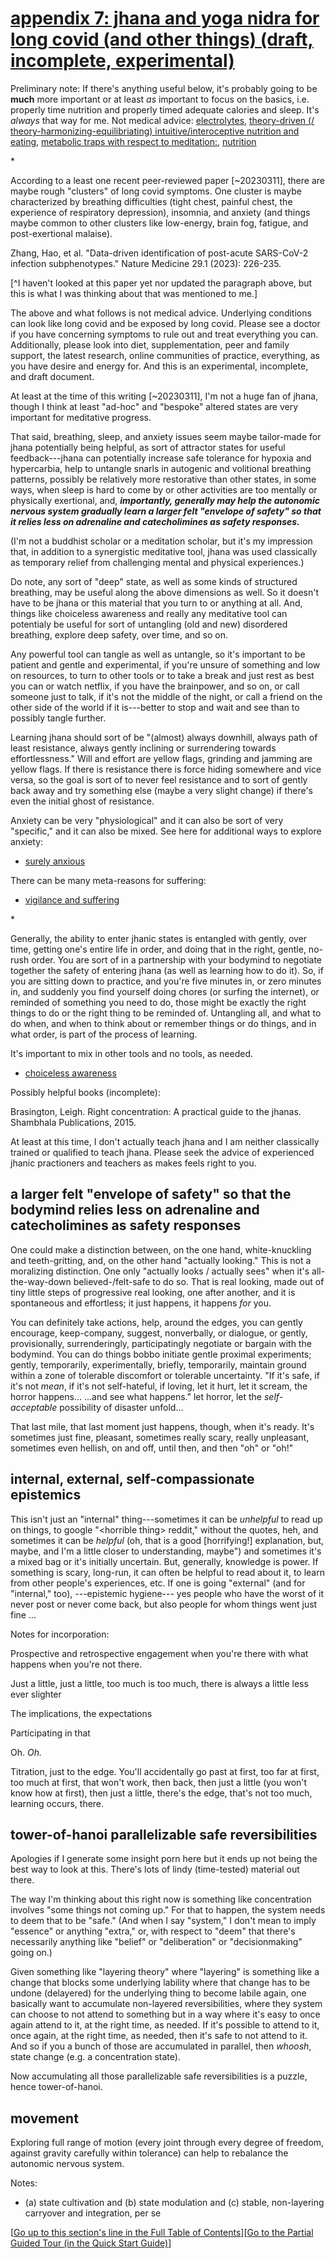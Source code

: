 # <a id="appendix-7-jhana-for-long-covid" href="#appendix-7-jhana-for-long-covid">appendix 7: jhana and yoga nidra for long covid (and other things) (draft, incomplete, experimental)</a>

Preliminary note: If there's anything useful below, it's probably going to be **much** more important or at least *as* important to focus on the basics, i.e. properly time nutrition and properly timed adequate calories and sleep. It's *always* that way for me. Not medical advice: <a href="#electrolytes">electrolytes</a>, <a href="#theory-driven-theory-harmonizing-equilibriating-int">theory-driven (/ theory-harmonizing-equilibriating) intuitive/&#8203;interoceptive nutrition and eating</a>, <a href="#metabolic-traps">metabolic traps with respect to meditation:</a>, <a href="#nutrition">nutrition</a>

\*

According to a least one recent peer-reviewed paper [~20230311], there are maybe rough "clusters" of long covid symptoms. One cluster is maybe characterized by breathing difficulties (tight chest, painful chest, the experience of respiratory depression), insomnia, and anxiety (and things maybe common to other clusters like low-energy, brain fog, fatigue, and post-exertional malaise).

Zhang, Hao, et al. "Data-driven identification of post-acute SARS-CoV-2 infection subphenotypes." Nature Medicine 29.1 (2023): 226-235.

[^I haven't looked at this paper yet nor updated the paragraph above, but this is what I was thinking about that was mentioned to me.]

The above and what follows is not medical advice. Underlying conditions can look like long covid and be exposed by long covid. Please see a doctor if you have concerning symptoms to rule out and treat everything you can. Additionally, please look into diet, supplementation, peer and family support, the latest research, online communities of practice, everything, as you have desire and energy for. And this is an experimental, incomplete, and draft document.

At least at the time of this writing [~20230311], I'm not a huge fan of jhana, though I think at least "ad-hoc" and "bespoke" altered states are very important for meditative progress.

That said, breathing, sleep, and anxiety issues seem maybe tailor-made for jhana potentially being helpful, as sort of attractor states for useful feedback---jhana can potentially increase safe tolerance for hypoxia and hypercarbia, help to untangle snarls in autogenic and volitional breathing patterns, possibly be relatively more restorative than other states, in some ways, when sleep is hard to come by or other activities are too mentally or physically exertional, and, ***importantly, generally may help the autonomic nervous system gradually learn a larger felt "envelope of safety" so that it relies less on adrenaline and catecholimines as safety responses.***

(I'm not a buddhist scholar or a meditation scholar, but it's my impression that, in addition to a synergistic meditative tool, jhana was used classically as temporary relief from challenging mental and physical experiences.)

Do note, any sort of "deep" state, as well as some kinds of structured breathing, may be useful along the above dimensions as well. So it doesn't have to be jhana or this material that you turn to or anything at all. And, things like choiceless awareness and really any meditative tool can potentialy be useful for sort of untangling (old and new) disordered breathing, explore deep safety, over time, and so on.

Any powerful tool can tangle as well as untangle, so it's important to be patient and gentle and experimental, if you're unsure of something and low on resources, to turn to other tools or to take a break and just rest as best you can or watch netflix, if you have the brainpower, and so on, or call someone just to talk, if it's not the middle of the night, or call a friend on the other side of the world if it is---better to stop and wait and see than to possibly tangle further.

Learning jhana should sort of be "(almost) always downhill, always path of least resistance, always gently inclining or surrendering towards effortlessness." Will and effort are yellow flags, grinding and jamming are yellow flags. If there is resistance there is force hiding somewhere and vice versa, so the goal is sort of to never feel resistance and to sort of gently back away and try something else (maybe a very slight change) if there's even the initial ghost of resistance.

Anxiety can be very "physiological" and it can also be sort of very "specific," and it can also be mixed. See here for additional ways to explore anxiety:

* <a href="#surely-anxious">surely anxious</a>

There can be many meta-reasons for suffering:

* <a href="#vigilance-and-suffering">vigilance and suffering</a>

\*

Generally, the ability to enter jhanic states is entangled with gently, over time, getting one's entire life in order, and doing that in the right, gentle, no-rush order. You are sort of in a partnership with your bodymind to negotiate together the safety of entering jhana (as well as learning how to do it). So, if you are sitting down to practice, and you're five minutes in, or zero minutes in, and suddenly you find yourself doing chores (or surfing the internet), or reminded of something you need to do, those might be exactly the right things to do or the right thing to be reminded of. Untangling all, and what to do when, and when to think about or remember things or do things, and in what order, is part of the process of learning.

It's important to mix in other tools and no tools, as needed.

* <a href="#choiceless-awareness">choiceless awareness</a>

Possibly helpful books (incomplete):

Brasington, Leigh. Right concentration: A practical guide to the jhanas. Shambhala Publications, 2015.

At least at this time, I don't actually teach jhana and I am neither classically trained or qualified to teach jhana. Please seek the advice of experienced jhanic practioners and teachers as makes feels right to you.

## a larger felt "envelope of safety" so that the bodymind relies less on adrenaline and catecholimines as safety responses

One could make a distinction between, on the one hand, white-knuckling and teeth-gritting, and, on the other hand "actually looking." This is not a moralizing distinction. One only "actually looks / actually sees" when it's all-the-way-down believed-/&#8203;felt-safe to do so. That is real looking, made out of tiny little steps of progressive real looking, one after another, and it is spontaneous and effortless; it just happens, it happens *for* you.

You can definitely take actions, help, around the edges, you can gently encourage, keep-company, suggest, nonverbally, or dialogue, or gently, provisionally, surrenderingly, participatingly negotiate or bargain with the bodymind. You can do things bobbo initiate gentle proximal experiments; gently, temporarily, experimentally, briefly, temporarily, maintain ground within a zone of tolerable discomfort or tolerable uncertainty. "If it's safe, if it's not *mean*, if it's not self-hateful, if loving, let it hurt, let it scream, the horror happens... ...and see what happens."
let horror, let the *self-acceptable* possibility of disaster unfold...

That last mile, that last moment just happens, though, when it's ready. It's sometimes just fine, pleasant, sometimes really scary, really unpleasant, sometimes even hellish, on and off, until then, and then "oh" or "oh!"

## internal, external, self-compassionate epistemics

This isn't just an "internal" thing---sometimes it can be *unhelpful* to read up on things, to google "\<horrible thing\> reddit," without the quotes, heh, and sometimes it can be *helpful* (oh, that is a good [horrifying!] explanation, but, maybe, and I'm a little closer to understanding, maybe") and sometimes it's a mixed bag or it's initially uncertain. But, generally, knowledge is power. If something is scary, long-run, it can often be helpful to read about it, to learn from other people's experiences, etc. If one is going "external" (and for "internal," too), ---epistemic hygiene--- yes people who have the worst of it never post or never come back, but also people for whom things went just fine ...

Notes for incorporation:

Prospective and retrospective engagement when you're there with what happens when you're not there. 

Just a little, just a little, too much is too much, there is always a little less ever slighter

The implications, the expectations

Participating in that 

Oh. *Oh.*

Titration, just to the edge. You'll accidentally go past at first, too far at first, too much at first, that won't work, then back, then just a little (you won't know how at first), then just a little, there's the edge, that's not too much, learning occurs, there.


## tower-of-hanoi parallelizable safe reversibilities

Apologies if I generate some insight porn here but it ends up not being the best way to look at this. There's lots of lindy (time-tested) material out there.

The way I'm thinking about this right now is something like concentration involves "some things not coming up." For that to happen, the system needs to deem that to be "safe." (And when I say "system," I don't mean to imply "essence" or anything "extra," or, with respect to "deem" that there's necessarily anything like "belief" or "deliberation" or "decisionmaking" going on.)

Given something like "layering theory" where "layering" is something like a change that blocks some underlying lability where that change has to be undone (delayered) for the underlying thing to become labile again, one basically want to accumulate non-layered reversibilities, where they system can choose to not attend to something but in a way where it's easy to once again attend to it, at the right time, as needed. If it's possible to attend to it, once again, at the right time, as needed, then it's safe to not attend to it. And so if you a bunch of those are accumulated in parallel, then *whoosh*, state change (e.g. a concentration state).

Now accumulating all those parallelizable safe reversibilities is a puzzle, hence tower-of-hanoi.

## movement

Exploring full range of motion (every joint through every degree of freedom, against gravity carefully within tolerance) can help to rebalance the autonomic nervous system.

Notes:

* (a) state cultivation and (b) state modulation and (c) stable, non-layering carryover and integration, per se


[<a href="#200h">Go up to this section's line in the Full Table of Contents</a>][<a href="#qq">Go to the Partial Guided Tour (in the Quick Start Guide)</a>]
